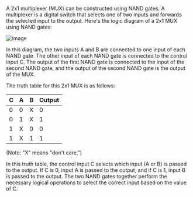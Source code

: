 A 2x1 multiplexer (MUX) can be constructed using NAND gates. A multiplexer is a digital switch that selects one of two inputs and forwards the selected input to the output. Here's the logic diagram of a 2x1 MUX using NAND gates:

![image](https://user-images.githubusercontent.com/71482618/222456341-cf4ca4e9-3e17-4453-a253-e738942b8314.png)

             
In this diagram, the two inputs A and B are connected to one input of each NAND gate. The other input of each NAND gate is connected to the control input C. The output of the first NAND gate is connected to the input of the second NAND gate, and the output of the second NAND gate is the output of the MUX.

The truth table for this 2x1 MUX is as follows:

  C  |  A  |  B  |  Output
-----|-----|-----|--------
  0  |  0  |  X  |    0
  0  |  1  |  X  |    1
  1  |  X  |  0  |    0
  1  |  X  |  1  |    1

(Note: "X" means "don't care.")

In this truth table, the control input C selects which input (A or B) is passed to the output. If C is 0, input A is passed to the output, and if C is 1, input B is passed to the output. The two NAND gates together perform the necessary logical operations to select the correct input based on the value of C.
